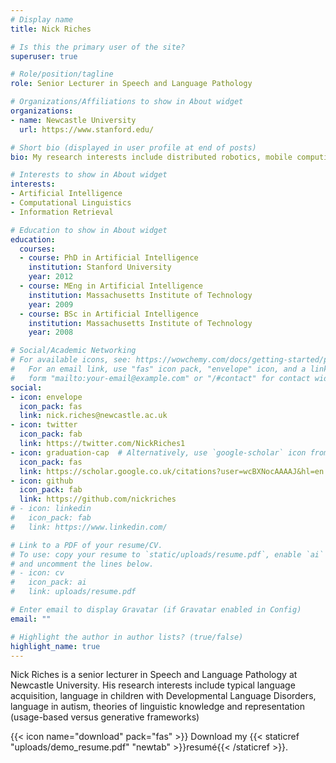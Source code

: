 ```yaml
---
# Display name
title: Nick Riches

# Is this the primary user of the site?
superuser: true

# Role/position/tagline
role: Senior Lecturer in Speech and Language Pathology

# Organizations/Affiliations to show in About widget
organizations:
- name: Newcastle University
  url: https://www.stanford.edu/

# Short bio (displayed in user profile at end of posts)
bio: My research interests include distributed robotics, mobile computing and programmable matter.

# Interests to show in About widget
interests:
- Artificial Intelligence
- Computational Linguistics
- Information Retrieval

# Education to show in About widget
education:
  courses:
  - course: PhD in Artificial Intelligence
    institution: Stanford University
    year: 2012
  - course: MEng in Artificial Intelligence
    institution: Massachusetts Institute of Technology
    year: 2009
  - course: BSc in Artificial Intelligence
    institution: Massachusetts Institute of Technology
    year: 2008

# Social/Academic Networking
# For available icons, see: https://wowchemy.com/docs/getting-started/page-builder/#icons
#   For an email link, use "fas" icon pack, "envelope" icon, and a link in the
#   form "mailto:your-email@example.com" or "/#contact" for contact widget.
social:
- icon: envelope
  icon_pack: fas
  link: nick.riches@newcastle.ac.uk
- icon: twitter
  icon_pack: fab
  link: https://twitter.com/NickRiches1
- icon: graduation-cap  # Alternatively, use `google-scholar` icon from `ai` icon pack
  icon_pack: fas
  link: https://scholar.google.co.uk/citations?user=wcBXNocAAAAJ&hl=en
- icon: github
  icon_pack: fab
  link: https://github.com/nickriches
# - icon: linkedin
#   icon_pack: fab
#   link: https://www.linkedin.com/

# Link to a PDF of your resume/CV.
# To use: copy your resume to `static/uploads/resume.pdf`, enable `ai` icons in `params.toml`, 
# and uncomment the lines below.
# - icon: cv
#   icon_pack: ai
#   link: uploads/resume.pdf

# Enter email to display Gravatar (if Gravatar enabled in Config)
email: ""

# Highlight the author in author lists? (true/false)
highlight_name: true
---
```


Nick Riches is a senior lecturer in Speech and Language Pathology at Newcastle University. His research interests include typical language acquisition, language in children with Developmental Language Disorders, language in autism, theories of linguistic knowledge and representation (usage-based versus generative frameworks)



{{< icon name="download" pack="fas" >}} Download my {{< staticref "uploads/demo_resume.pdf" "newtab" >}}resumé{{< /staticref >}}.
